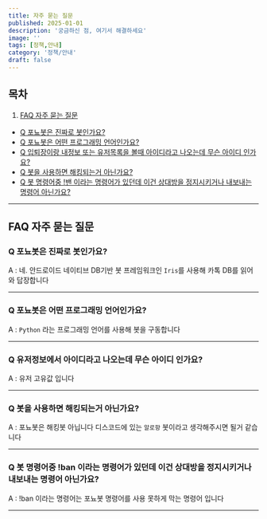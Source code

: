 ```yaml
---
title: 자주 묻는 질문
published: 2025-01-01
description: '궁금하신 점, 여기서 해결하세요'
image: ''
tags: [정책,안내]
category: '정책/안내'
draft: false 
---
```


## 목차

1. [FAQ 자주 묻는 질문](#faq-자주-묻는-질문)
- [Q 포뇨봇은 진짜로 봇인가요?](#q-포뇨봇은-진짜로-봇인가요)
- [Q 포뇨봇은 어떤 프로그래밍 언어인가요?](#q-포뇨봇은-어떤-프로그래밍-언어인가요)
- [Q 입퇴장이랑 내정보 또는 유저목록을 볼때 아이디라고 나오는데 무슨 아이디 인가요?](#q-입퇴장이랑-내정보-또는-유저목록을-볼때-아이디라고-나오는데-무슨-아이디-인가요)
- [Q 봇을 사용하면 해킹되는거 아닌가요?](#q-봇을-사용하면-해킹되는거-아닌가요)
- [Q 봇 명령어중 !밴 이라는 명령어가 있던데 이건 상대방을 정지시키거나 내보내는 명령어 아닌가요?](#q-봇-명령어중-밴-이라는-명령어가-있던데-이건-상대방을-정지시키거나-내보내는-명령어-아닌가요)

---

## FAQ 자주 묻는 질문

### Q 포뇨봇은 진짜로 봇인가요? 
A : 네. 안드로이드 네이티브 DB기반 봇 프레임워크인 `Iris`를 사용해 카톡 DB를 읽어와 답장합니다

---

### Q 포뇨봇은 어떤 프로그래밍 언어인가요?

A : `Python` 라는 프로그래밍 언어를 사용해 봇을 구동합니다

---

### Q 유저정보에서 아이디라고 나오는데 무슨 아이디 인가요?

A : 유저 고유값 입니다

---

### Q 봇을 사용하면 해킹되는거 아닌가요? 

A : 포뇨봇은 해킹봇 아닙니다 디스코드에 있는 `알로항` 봇이라고 생각해주시면 될거 같습니다

---

### Q 봇 명령어중 !ban 이라는 명령어가 있던데 이건 상대방을 정지시키거나 내보내는 명령어 아닌가요?

A : !ban 이라는 명령어는 포뇨봇 명령어를 사용 못하게 막는 명령어 입니다

---
